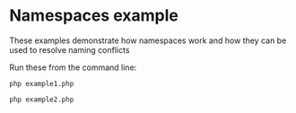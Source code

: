 # Namespaces example

These examples demonstrate how namespaces work and how they can be used to resolve naming conflicts

Run these from the command line:

`php example1.php`

`php example2.php`
